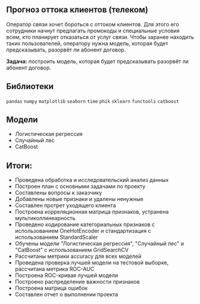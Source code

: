 ## Прогноз оттока клиентов (телеком)

Оператор связи хочет бороться с оттоком клиентов. Для этого его сотрудники начнут предлагать промокоды и специальные условия всем, кто планирует отказаться от услуг связи. Чтобы заранее находить таких пользователей, оператору нужна модель, которая будет предсказывать, разорвёт ли абонент договор.

**Задача:** построить модель, которая будет предсказывать разорвёт ли абонент договор.


## Библиотеки

`pandas`
`numpy`
`matplotlib`
`seaborn`
`time`
`phik`
`sklearn`
`functools`
`catboost`

##  Модели

- Логистическая регрессия
- Случайный лес
- CatBoost


## Итоги:

- Проведена обработка и исследовательский анализ данных
- Построен план с основными задачами по проекту
- Составлены вопросы к заказчику
- Добавлены новые признаки и удалены ненужные
- Составлен протрет уходящего клиента
- Построена корреляционная матрица признаков, устранена мультиколлинеарность
- Проведено кодирование категориальных признаков с использованием OneHotEncoder и стандартизация с использованием StandardScaler
- Обучены модели "Логистическая регрессия", "Случайный лес" и "CatBoost" с использованием GridSearchCV
- Рассчитаны метрики accuracy для всех моделей
- Проведена проверка лучшей модели на тестовой выборке, рассчитана метрика ROC-AUC
- Построена ROC-кривая лучшей модели
- Построено распределение важности признаков
- Построена матрица ошибок
- Составлен отчет о выполнении проекта
